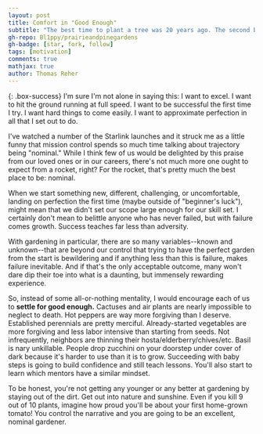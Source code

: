 ```yaml
---
layout: post
title: Comfort in "Good Enough"
subtitle: "The best time to plant a tree was 20 years ago. The second best is today"
gh-repo: Bl1ppy/prairieandpinegardens
gh-badge: [star, fork, follow]
tags: [motivation]
comments: true
mathjax: true
author: Thomas Reher
---
```


{: .box-success}
I'm sure I'm not alone in saying this: I want to excel. I want to hit the ground running at full speed. I want to be successful the first time I try. I want hard things to come easily. I want to approximate perfection in all that I set out to do.

I've watched a number of the Starlink launches and it struck me as a little funny that mission control spends so much time talking about trajectory being "nominal." While I think few of us would be delighted by this praise from our loved ones or in our careers, there's not much more one ought to expect from a rocket, right? For the rocket, that's pretty much the best place to be: nominal.

When we start something new, different, challenging, or uncomfortable, landing on perfection the first time (maybe outside of "beginner's luck"), might mean that we didn't set our scope large enough for our skill set. I certainly don't mean to belittle anyone who has never failed, but with failure comes growth. Success teaches far less than adversity.

With gardening in particular, there are so many variables--known and unknown--that are beyond our control that trying to have the perfect garden from the start is bewildering and if anything less than this is failure, makes failure inevitable. And if that's the only acceptable outcome, many won't dare dip their toe into what is a daunting, but immensely rewarding experience.

So, instead of some all-or-nothing mentality, I would encourage each of us to <b>settle for good enough.</b> Cactuses and air plants are nearly  impossible to neglect to death. Hot peppers are way more forgiving than I deserve. Established perennials are pretty merciful. Already-started vegetables are more forgiving and less labor intensive than starting from seeds. Not infrequently, neighbors are thinning their hosta/elderberry/chives/etc. Basil is nary unkillable. People drop zucchini on your doorstep under cover of dark because it's harder to use than it is to grow. Succeeding with baby steps is going to build confidence and still teach lessons. You'll also start to learn which mentors have a similar mindset.

To be honest, you're not getting any younger or any better at gardening by staying out of the dirt. Get out into nature and sunshine. Even if you kill 9 out of 10 plants, imagine how proud you'll be about your first home-grown tomato! You control the narrative and you are going to be an excellent, nominal gardener.
